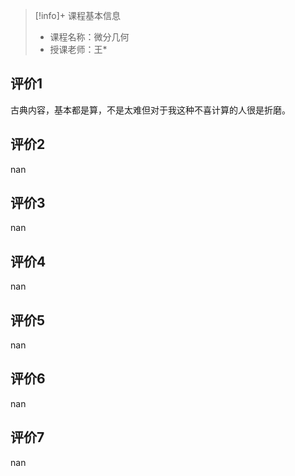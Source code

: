 >[!info]+ 课程基本信息
>
> - 课程名称：微分几何
> - 授课老师：王*

## 评价1

古典内容，基本都是算，不是太难但对于我这种不喜计算的人很是折磨。
## 评价2

nan
## 评价3

nan
## 评价4

nan
## 评价5

nan
## 评价6

nan
## 评价7

nan
